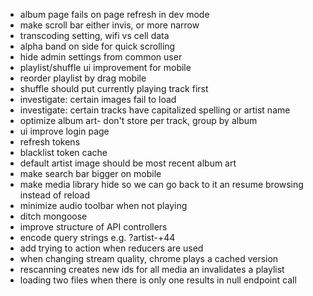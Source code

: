 - album page fails on page refresh in dev mode
- make scroll bar either invis, or more narrow
- transcoding setting, wifi vs cell data
- alpha band on side for quick scrolling
- hide admin settings from common user
- playlist/shuffle ui improvement for mobile
- reorder playlist by drag mobile
- shuffle should put currently playing track first
- investigate: certain images fail to load
- investigate: certain tracks have capitalized spelling or artist name
- optimize album art- don't store per track, group by album
- ui improve login page
- refresh tokens
- blacklist token cache
- default artist image should be most recent album art
- make search bar bigger on mobile
- make media library hide so we can go back to it an resume browsing instead of reload
- minimize audio toolbar when not playing
- ditch mongoose
- improve structure of API controllers
- encode query strings e.g. ?artist-+44
- add trying to action when reducers are used
- when changing stream quality, chrome plays a cached version
- rescanning creates new ids for all media an invalidates a playlist
- loading two files when there is only one results in null endpoint call
